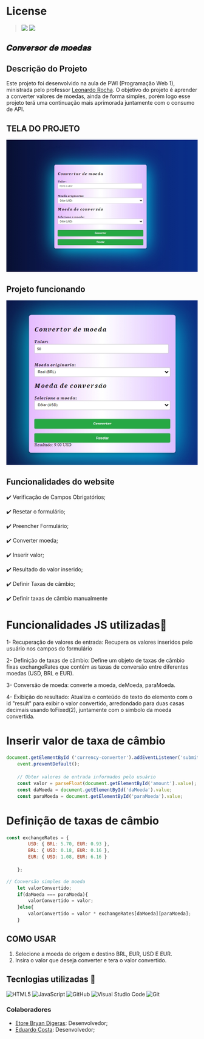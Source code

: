 # License
>![](https://img.shields.io/badge/license-%20Escola%20Marista%20Ir.%20Ac%C3%A1cio-black) ![](https://img.shields.io/badge/version-0.3-white)



## 𝑪𝒐𝒏𝒗𝒆𝒓𝒔𝒐𝒓 𝒅𝒆 𝒎𝒐𝒆𝒅𝒂𝒔
 
## Descrição do Projeto
Este projeto foi desenvolvido na aula de PWI (Programação Web 1), ministrada pelo professor [Leonardo Rocha](https://github.com/leonardossrocha). O objetivo do projeto é aprender a converter valores de moedas, ainda de forma simples, porém logo esse projeto terá uma continuação mais aprimorada juntamente com o consumo de API.
 
 ## TELA DO PROJETO
 ![Tela do projeto](telinhapae.jpeg)

 ## Projeto funcionando
 ![Projeto funcionando](tela2.jpeg)
 
## Funcionalidades do website
 
✔️ Verificação de Campos Obrigatórios;
 
✔️ Resetar o formulário;
 
✔️ Preencher Formulário;
 
✔️ Converter moeda;
 
✔️ Inserir valor;
 
✔️ Resultado do valor inserido;
 
✔️ Definir Taxas de câmbio;

✔️ Definir taxas de câmbio manualmente
 
 
# Funcionalidades JS utilizadas🔧
1- Recuperação de valores de entrada: Recupera os valores inseridos pelo usuário nos campos do formulário
 
2- Definição de taxas de câmbio: Define um objeto de taxas de câmbio fixas exchangeRates que contém as taxas de conversão entre diferentes moedas (USD, BRL e EUR).
 
3- Conversão de moeda: converte a moeda, deMoeda, paraMoeda.
 
4- Exibição do resultado: Atualiza o conteúdo de texto do elemento com o id "result" para exibir o valor convertido, arredondado para duas casas decimais usando toFixed(2), juntamente com o símbolo da moeda convertida.
 
# Inserir valor de taxa de câmbio
~~~ Javascript
document.getElementById ('currency-converter').addEventListener('submit', function(event){
    event.preventDefault();
 
    // Obter valores de entrada informados pelo usuário
    const valor = parseFloat(document.getElementById('amount').value);
    const daMoeda = document.getElementById('daMoeda').value;
    const paraMoeda = document.getElementById('paraMoeda').value;
~~~
 
# Definição de taxas de câmbio
~~~ Javascript
const exchangeRates = {
        USD: { BRL: 5.70, EUR: 0.93 },
        BRL: { USD: 0.18, EUR: 0.16 },
        EUR: { USD: 1.08, EUR: 6.16 }
 
    };
~~~
 
~~~ Javascript
// Conversão simples de moeda
    let valorConvertido;
    if(daMoeda === paraMoeda){
        valorConvertido = valor;
    }else{
        valorConvertido = valor * exchangeRates[daMoeda][paraMoeda];
    } 
~~~

## COMO USAR
1. Selecione a moeda de origem e destino BRL, EUR, USD E EUR.
2. Insira o valor que deseja converter e tera o valor convertido.

 
 
 
## Tecnlogias utilizadas 🔧
![HTML5](https://img.shields.io/badge/HTML5-E34F26?style=for-the-badge&logo=html5&logoColor=white)
![JavaScript](https://img.shields.io/badge/JavaScript-F7DF1E?style=for-the-badge&logo=javascript&logoColor=black)
![GitHub](https://img.shields.io/badge/GitHub-181717?style=for-the-badge&logo=github&logoColor=white)
![Visual Studio Code](https://img.shields.io/badge/Visual_Studio_Code-0078d7?style=for-the-badge&logo=visual-studio-code&logoColor=white)
![Git](https://img.shields.io/badge/Git-F05032?style=for-the-badge&logo=git&logoColor=black)

### Colaboradores
- [Etore Bryan Digeras](https://github.com/BrayanCorreians): Desenvolvedor;
- [Eduardo Costa](https://github.com/eduardoocosta): Desenvolvedor;
